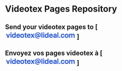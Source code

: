 # Videotex Pages Repository
 

## Send your videotex pages to [<img src="https://github.com/XReyRobert/VideotexPagesRepository/blob/master/ressources/email.png?raw=true">]
## Envoyez vos pages videotex à [<img src="https://github.com/XReyRobert/VideotexPagesRepository/blob/master/ressources/email.png?raw=true">]


